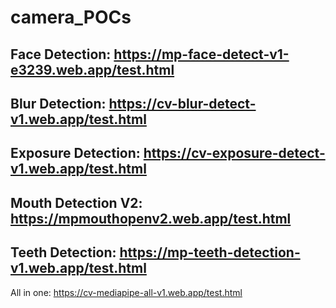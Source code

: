 # camera_POCs

## Face Detection: https://mp-face-detect-v1-e3239.web.app/test.html

## Blur Detection:  https://cv-blur-detect-v1.web.app/test.html

## Exposure Detection: https://cv-exposure-detect-v1.web.app/test.html

## Mouth Detection V2: https://mpmouthopenv2.web.app/test.html

## Teeth Detection: https://mp-teeth-detection-v1.web.app/test.html

All in one: https://cv-mediapipe-all-v1.web.app/test.html
